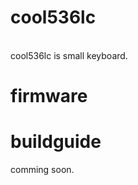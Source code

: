 # cool536lc

<br>
cool536lc is small keyboard.


<br>

# firmware

# buildguide

comming soon.
<br>


